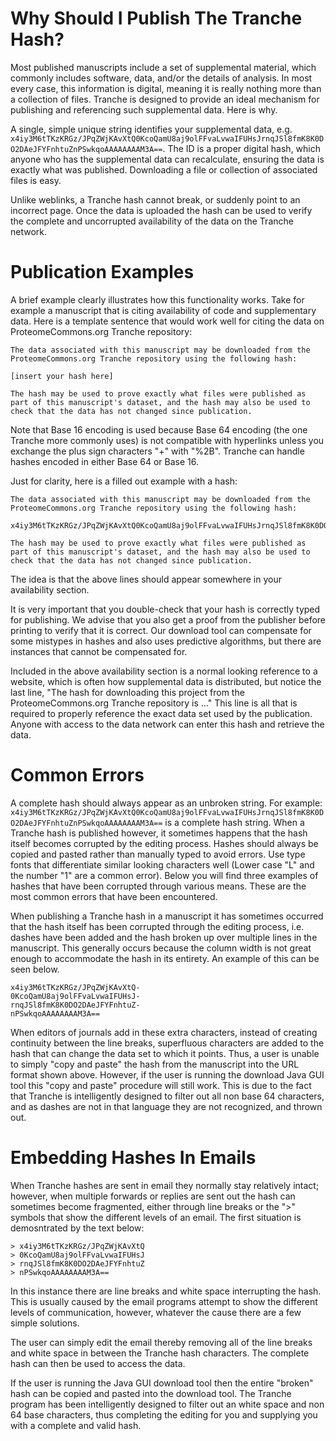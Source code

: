 # Why Should I Publish The Tranche Hash? #

Most published manuscripts include a set of supplemental material, which commonly includes software, data, and/or the details of analysis. In most every case, this information is digital, meaning it is really nothing more than a collection of files. Tranche is designed to provide an ideal mechanism for publishing and referencing such supplemental data. Here is why.

A single, simple unique string identifies your supplemental data, e.g. `x4iy3M6tTKzKRGz/JPqZWjKAvXtQ0KcoQamU8aj9olFFvaLvwaIFUHsJrnqJSl8fmK8K0DO2DAeJFYFnhtuZnPSwkqoAAAAAAAAM3A==`. The ID is a proper digital hash, which anyone who has the supplemental data can recalculate, ensuring the data is exactly what was published.
Downloading a file or collection of associated files is easy.

Unlike weblinks, a Tranche hash cannot break, or suddenly point to an incorrect page.
Once the data is uploaded the hash can be used to verify the complete and uncorrupted availability of the data on the Tranche network.



# Publication Examples #

A brief example clearly illustrates how this functionality works. Take for example a manuscript that is citing availability of code and supplementary data. Here is a template sentence that would work well for citing the data on ProteomeCommons.org Tranche repository:

```
The data associated with this manuscript may be downloaded from the ProteomeCommons.org Tranche repository using the following hash:

[insert your hash here]

The hash may be used to prove exactly what files were published as part of this manuscript's dataset, and the hash may also be used to check that the data has not changed since publication.
```

Note that Base 16 encoding is used because Base 64 encoding (the one Tranche more commonly uses) is not compatible with hyperlinks unless you exchange the plus sign characters "+" with "%2B". Tranche can handle hashes encoded in either Base 64 or Base 16.

Just for clarity, here is a filled out example with a hash:

```
The data associated with this manuscript may be downloaded from the ProteomeCommons.org Tranche repository using the following hash:

x4iy3M6tTKzKRGz/JPqZWjKAvXtQ0KcoQamU8aj9olFFvaLvwaIFUHsJrnqJSl8fmK8K0DO2DAeJFYFnhtuZnPSwkqoAAAAAAAAM3A==

The hash may be used to prove exactly what files were published as part of this manuscript's dataset, and the hash may also be used to check that the data has not changed since publication.
```

The idea is that the above lines should appear somewhere in your availability section.

It is very important that you double-check that your hash is correctly typed for publishing. We advise that you also get a proof from the publisher before printing to verify that it is correct. Our download tool can compensate for some mistypes in hashes and also uses predictive algorithms, but there are instances that cannot be compensated for.

Included in the above availability section is a normal looking reference to a website, which is often how supplemental data is distributed, but notice the last line, "The hash for downloading this project from the ProteomeCommons.org Tranche repository is ..." This line is all that is required to properly reference the exact data set used by the publication. Anyone with access to the data network can enter this hash and retrieve the data.



# Common Errors #
A complete hash should always appear as an unbroken string. For example: `x4iy3M6tTKzKRGz/JPqZWjKAvXtQ0KcoQamU8aj9olFFvaLvwaIFUHsJrnqJSl8fmK8K0DO2DAeJFYFnhtuZnPSwkqoAAAAAAAAM3A==` is a complete hash string. When a Tranche hash is published however, it sometimes happens that the hash itself becomes corrupted by the editing process. Hashes should always be copied and pasted rather than manually typed to avoid errors. Use type fonts that differentiate similar looking characters well (Lower case "L" and the number "1" are a common error). Below you will find three examples of hashes that have been corrupted through various means. These are the most common errors that have been encountered.

When publishing a Tranche hash in a manuscript it has sometimes occurred that the hash itself has been corrupted through the editing process, i.e. dashes have been added and the hash broken up over multiple lines in the manuscript. This generally occurs because the column width is not great enough to accommodate the hash in its entirety. An example of this can be seen below.

```
x4iy3M6tTKzKRGz/JPqZWjKAvXtQ-
0KcoQamU8aj9olFFvaLvwaIFUHsJ-
rnqJSl8fmK8K0DO2DAeJFYFnhtuZ-
nPSwkqoAAAAAAAAM3A==
```

When editors of journals add in these extra characters, instead of creating continuity between the line breaks, superfluous characters are added to the hash that can change the data set to which it points. Thus, a user is unable to simply "copy and paste" the hash from the manuscript into the URL format shown above. However, if the user is running the download Java GUI tool this "copy and paste" procedure will still work. This is due to the fact that Tranche is intelligently designed to filter out all non base 64 characters, and as dashes are not in that language they are not recognized, and thrown out.




# Embedding Hashes In Emails #

When Tranche hashes are sent in email they normally stay relatively intact; however, when multiple forwards or replies are sent out the hash can sometimes become fragmented, either through line breaks or the ">" symbols that show the different levels of an email. The first situation is demosntrated by the text below:

```
> x4iy3M6tTKzKRGz/JPqZWjKAvXtQ
> 0KcoQamU8aj9olFFvaLvwaIFUHsJ
> rnqJSl8fmK8K0DO2DAeJFYFnhtuZ
> nPSwkqoAAAAAAAAM3A==
```

In this instance there are line breaks and white space interrupting the hash. This is usually caused by the email programs attempt to show the different levels of communication, however, whatever the cause there are a few simple solutions.

The user can simply edit the email thereby removing all of the line breaks and white space in between the Tranche hash characters. The complete hash can then be used to access the data.

If the user is running the Java GUI download tool then the entire "broken" hash can be copied and pasted into the download tool. The Tranche program has been intelligently designed to filter out an white space and non 64 base characters, thus completing the editing for you and supplying you with a complete and valid hash.